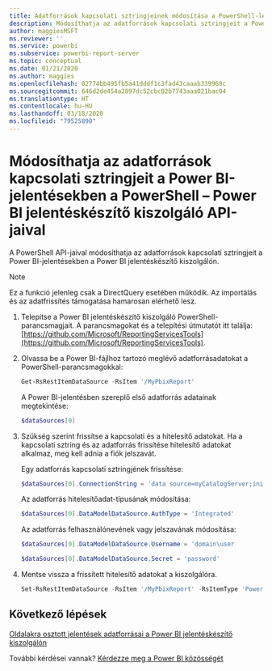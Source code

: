 ```yaml
---
title: Adatforrások kapcsolati sztringjeinek módosítása a PowerShell-lel
description: Módosíthatja az adatforrások kapcsolati sztringjeit a PowerShell – Power BI jelentéskészítő kiszolgáló API-jaival.
author: maggiesMSFT
ms.reviewer: ''
ms.service: powerbi
ms.subservice: powerbi-report-server
ms.topic: conceptual
ms.date: 01/21/2020
ms.author: maggies
ms.openlocfilehash: 02774bb495fb5a41dddf1c3fad43caaab339960c
ms.sourcegitcommit: 646d2de454a2897dc52cbc02b7743aaa021bac04
ms.translationtype: HT
ms.contentlocale: hu-HU
ms.lasthandoff: 03/18/2020
ms.locfileid: "79525890"
---
```

# <a name="change-data-source-connection-strings-in-power-bi-reports-with-powershell---power-bi-report-server"></a>Módosíthatja az adatforrások kapcsolati sztringjeit a Power BI-jelentésekben a PowerShell – Power BI jelentéskészítő kiszolgáló API-jaival


A PowerShell API-jaival módosíthatja az adatforrások kapcsolati sztringjeit a Power BI-jelentésekben a Power BI jelentéskészítő kiszolgálón. 

> [!NOTE]
> Ez a funkció jelenleg csak a DirectQuery esetében működik. Az importálás és az adatfrissítés támogatása hamarosan elérhető lesz.

1. Telepítse a Power BI jelentéskészítő kiszolgáló PowerShell-parancsmagjait. A parancsmagokat és a telepítési útmutatót itt találja: [https://github.com/Microsoft/ReportingServicesTools](https://github.com/Microsoft/ReportingServicesTools). 

2. Olvassa be a Power BI-fájlhoz tartozó meglévő adatforrásadatokat a PowerShell-parancsmagokkal:

    ```powershell
    Get-RsRestItemDataSource -RsItem '/MyPbixReport'
    ```

    A Power BI-jelentésben szereplő első adatforrás adatainak megtekintése: 

    ```powershell
    $dataSources[0]
    ```

3. Szükség szerint frissítse a kapcsolati és a hitelesítő adatokat. Ha a kapcsolati sztring és az adatforrás frissítése hitelesítő adatokat alkalmaz, meg kell adnia a fiók jelszavát. 

    Egy adatforrás kapcsolati sztringjének frissítése:

    ```powershell
    $dataSources[0].ConnectionString = 'data source=myCatalogServer;initial catalog=ReportServer;persist security info=False' 
    ```

    Az adatforrás hitelesítőadat-típusának módosítása:

    ```powershell
    $dataSources[0].DataModelDataSource.AuthType = 'Integrated'
    ```

    Az adatforrás felhasználónevének vagy jelszavának módosítása:

    ```powershell
    $dataSources[0].DataModelDataSource.Username = 'domain\user
    ```
    ```powershell
    $dataSources[0].DataModelDataSource.Secret = 'password'
    ```

4. Mentse vissza a frissített hitelesítő adatokat a kiszolgálóra.

    ```powershell
    Set-RsRestItemDataSource -RsItem '/MyPbixReport' -RsItemType 'PowerBIReport' -DataSources $dataSources
    ```

## <a name="next-steps"></a>Következő lépések

[Oldalakra osztott jelentések adatforrásai a Power BI jelentéskészítő kiszolgálón](connect-data-sources.md) 

További kérdései vannak? [Kérdezze meg a Power BI közösségét](https://community.powerbi.com/)
